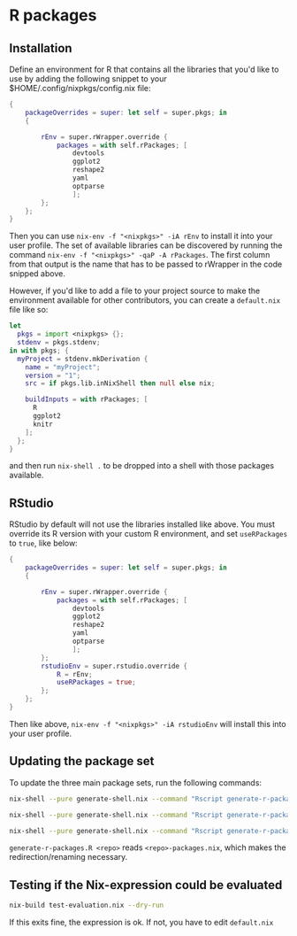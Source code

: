R packages
==========

## Installation

Define an environment for R that contains all the libraries that you'd like to
use by adding the following snippet to your $HOME/.config/nixpkgs/config.nix file:

```nix
{
    packageOverrides = super: let self = super.pkgs; in
    {

        rEnv = super.rWrapper.override {
            packages = with self.rPackages; [ 
                devtools
                ggplot2
                reshape2
                yaml
                optparse
                ];
        };
    };
}
```

Then you can use `nix-env -f "<nixpkgs>" -iA rEnv` to install it into your user
profile. The set of available libraries can be discovered by running the
command `nix-env -f "<nixpkgs>" -qaP -A rPackages`. The first column from that
output is the name that has to be passed to rWrapper in the code snipped above.

However, if you'd like to add a file to your project source to make the
environment available for other contributors, you can create a `default.nix`
file like so:
```nix
let
  pkgs = import <nixpkgs> {};
  stdenv = pkgs.stdenv;
in with pkgs; {
  myProject = stdenv.mkDerivation {
    name = "myProject";
    version = "1";
    src = if pkgs.lib.inNixShell then null else nix;

    buildInputs = with rPackages; [
      R
      ggplot2
      knitr
    ];
  };
}
```
and then run `nix-shell .` to be dropped into a shell with those packages
available.

## RStudio

RStudio by default will not use the libraries installed like above.
You must override its R version with your custom R environment, and
set `useRPackages` to `true`, like below:

```nix
{
    packageOverrides = super: let self = super.pkgs; in
    {

        rEnv = super.rWrapper.override {
            packages = with self.rPackages; [ 
                devtools
                ggplot2
                reshape2
                yaml
                optparse
                ];
        };
        rstudioEnv = super.rstudio.override {
            R = rEnv;
            useRPackages = true;
        };
    };
}
```

Then like above, `nix-env -f "<nixpkgs>" -iA rstudioEnv` will install
this into your user profile.

## Updating the package set

To update the three main package sets, run the following commands:
```bash
nix-shell --pure generate-shell.nix --command "Rscript generate-r-packages.R cran > cran-packages.nix.new && mv cran-packages.nix.new cran-packages.nix"

nix-shell --pure generate-shell.nix --command "Rscript generate-r-packages.R bioc > bioc-packages.nix.new && mv bioc-packages.nix.new bioc-packages.nix"

nix-shell --pure generate-shell.nix --command "Rscript generate-r-packages.R irkernel > irkernel-packages.nix.new && mv irkernel-packages.nix.new irkernel-packages.nix"
```
`generate-r-packages.R <repo>` reads  `<repo>-packages.nix`, which makes the redirection/renaming necessary.


## Testing if the Nix-expression could be evaluated

```bash
nix-build test-evaluation.nix --dry-run
```

If this exits fine, the expression is ok. If not, you have to edit `default.nix`

